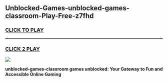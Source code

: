 
## Unblocked-Games-unblocked-games-classroom-Play-Free-z7fhd
<h3>
<a href="https://premium76.site?title=unblocked-games-classroom&ref=20M">CLICK TO PLAY</a></h3>
<hr>

<h3>
<a href="https://premium76.site?title=unblocked-games-classroom&ref=20M">CLICK 2 PLAY</a>
  
</h3>

<a href="https://premium76.site?title=unblocked-games-classroom&ref=19M"><img src="https://clearcache.store/games.png"></a>


**unblocked-games-classroom games unblocked: Your Gateway to Fun and Accessible Online Gaming**
